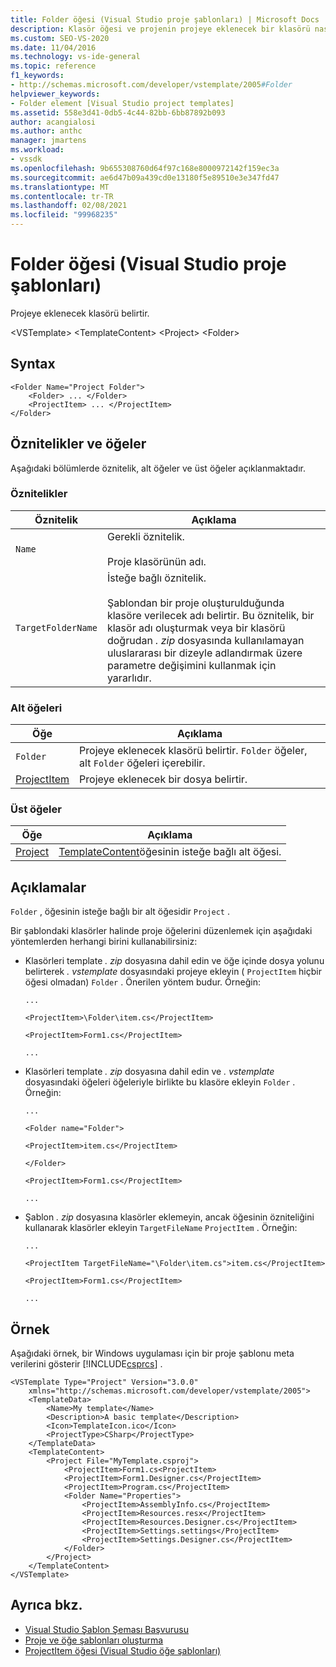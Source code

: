 ```yaml
---
title: Folder öğesi (Visual Studio proje şablonları) | Microsoft Docs
description: Klasör öğesi ve projenin projeye eklenecek bir klasörü nasıl belirttiği hakkında bilgi edinin.
ms.custom: SEO-VS-2020
ms.date: 11/04/2016
ms.technology: vs-ide-general
ms.topic: reference
f1_keywords:
- http://schemas.microsoft.com/developer/vstemplate/2005#Folder
helpviewer_keywords:
- Folder element [Visual Studio project templates]
ms.assetid: 558e3d41-0db5-4c44-82bb-6bb87892b093
author: acangialosi
ms.author: anthc
manager: jmartens
ms.workload:
- vssdk
ms.openlocfilehash: 9b655308760d64f97c168e8000972142f159ec3a
ms.sourcegitcommit: ae6d47b09a439cd0e13180f5e89510e3e347fd47
ms.translationtype: MT
ms.contentlocale: tr-TR
ms.lasthandoff: 02/08/2021
ms.locfileid: "99968235"
---
```

# <a name="folder-element-visual-studio-project-templates"></a>Folder öğesi (Visual Studio proje şablonları)
Projeye eklenecek klasörü belirtir.

 \<VSTemplate> \<TemplateContent>
 \<Project>
 \<Folder>

## <a name="syntax"></a>Syntax

```
<Folder Name="Project Folder">
    <Folder> ... </Folder>
    <ProjectItem> ... </ProjectItem>
</Folder>
```

## <a name="attributes-and-elements"></a>Öznitelikler ve öğeler
 Aşağıdaki bölümlerde öznitelik, alt öğeler ve üst öğeler açıklanmaktadır.

### <a name="attributes"></a>Öznitelikler

|Öznitelik|Açıklama|
|---------------|-----------------|
|`Name`|Gerekli öznitelik.<br /><br /> Proje klasörünün adı.|
|`TargetFolderName`|İsteğe bağlı öznitelik.<br /><br /> Şablondan bir proje oluşturulduğunda klasöre verilecek adı belirtir. Bu öznitelik, bir klasör adı oluşturmak veya bir klasörü doğrudan *. zip* dosyasında kullanılamayan uluslararası bir dizeyle adlandırmak üzere parametre değişimini kullanmak için yararlıdır.|

### <a name="child-elements"></a>Alt öğeleri

|Öğe|Açıklama|
|-------------|-----------------|
|`Folder`|Projeye eklenecek klasörü belirtir. `Folder` öğeler, alt `Folder` öğeleri içerebilir.|
|[ProjectItem](../extensibility/projectitem-element-visual-studio-item-templates.md)|Projeye eklenecek bir dosya belirtir.|

### <a name="parent-elements"></a>Üst öğeler

|Öğe|Açıklama|
|-------------|-----------------|
|[Project](../extensibility/project-element-visual-studio-templates.md)|[TemplateContent](../extensibility/templatecontent-element-visual-studio-templates.md)öğesinin isteğe bağlı alt öğesi.|

## <a name="remarks"></a>Açıklamalar
 `Folder` , öğesinin isteğe bağlı bir alt öğesidir `Project` .

 Bir şablondaki klasörler halinde proje öğelerini düzenlemek için aşağıdaki yöntemlerden herhangi birini kullanabilirsiniz:

- Klasörleri template *. zip* dosyasına dahil edin ve öğe içinde dosya yolunu belirterek *. vstemplate* dosyasındaki projeye ekleyin ( `ProjectItem` hiçbir öğesi olmadan) `Folder` . Önerilen yöntem budur. Örneğin:

     `...`

     `<ProjectItem>\Folder\item.cs</ProjectItem>`

     `<ProjectItem>Form1.cs</ProjectItem>`

     `...`

- Klasörleri template *. zip* dosyasına dahil edin ve *. vstemplate* dosyasındaki öğeleri öğeleriyle birlikte bu klasöre ekleyin `Folder` . Örneğin:

     `...`

     `<Folder name="Folder">`

     `<ProjectItem>item.cs</ProjectItem>`

     `</Folder>`

     `<ProjectItem>Form1.cs</ProjectItem>`

     `...`

- Şablon *. zip* dosyasına klasörler eklemeyin, ancak öğesinin özniteliğini kullanarak klasörler ekleyin `TargetFileName` `ProjectItem` . Örneğin:

     `...`

     `<ProjectItem TargetFileName="\Folder\item.cs">item.cs</ProjectItem>`

     `<ProjectItem>Form1.cs</ProjectItem>`

     `...`

## <a name="example"></a>Örnek
 Aşağıdaki örnek, bir Windows uygulaması için bir proje şablonu meta verilerini gösterir [!INCLUDE[csprcs](../data-tools/includes/csprcs_md.md)] .

```
<VSTemplate Type="Project" Version="3.0.0"
    xmlns="http://schemas.microsoft.com/developer/vstemplate/2005">
    <TemplateData>
        <Name>My template</Name>
        <Description>A basic template</Description>
        <Icon>TemplateIcon.ico</Icon>
        <ProjectType>CSharp</ProjectType>
    </TemplateData>
    <TemplateContent>
        <Project File="MyTemplate.csproj">
            <ProjectItem>Form1.cs<ProjectItem>
            <ProjectItem>Form1.Designer.cs</ProjectItem>
            <ProjectItem>Program.cs</ProjectItem>
            <Folder Name="Properties">
                <ProjectItem>AssemblyInfo.cs</ProjectItem>
                <ProjectItem>Resources.resx</ProjectItem>
                <ProjectItem>Resources.Designer.cs</ProjectItem>
                <ProjectItem>Settings.settings</ProjectItem>
                <ProjectItem>Settings.Designer.cs</ProjectItem>
            </Folder>
        </Project>
    </TemplateContent>
</VSTemplate>
```

## <a name="see-also"></a>Ayrıca bkz.
- [Visual Studio Şablon Şeması Başvurusu](../extensibility/visual-studio-template-schema-reference.md)
- [Proje ve öğe şablonları oluşturma](../ide/creating-project-and-item-templates.md)
- [ProjectItem öğesi (Visual Studio öğe şablonları)](../extensibility/projectitem-element-visual-studio-item-templates.md)
